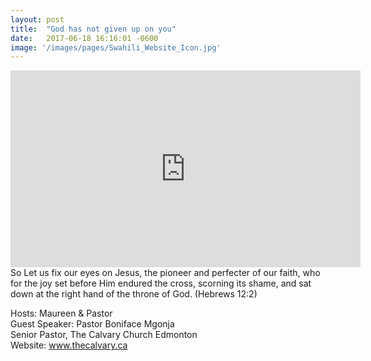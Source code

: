 ```yaml
---
layout: post
title:  "God has not given up on you"
date:   2017-06-18 16:16:01 -0600
image: '/images/pages/Swahili_Website_Icon.jpg'
---
```

<iframe width="560" height="315" src="https://www.youtube.com/embed/nkaeVc1rCeo" frameborder="0" allowfullscreen></iframe>
So Let us fix our eyes on Jesus, the pioneer and perfecter of our faith, who for the joy set before Him endured the cross, scorning its shame, and sat down at the right hand of the throne of God. (Hebrews 12:2)

Hosts: Maureen & Pastor <br>
Guest Speaker: Pastor Boniface Mgonja <br>
Senior Pastor, The Calvary Church Edmonton <br>
Website: www.thecalvary.ca


